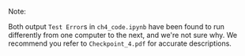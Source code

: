Note:

Both output `Test Error`s in `ch4_code.ipynb` have been found to run differently from one computer to the next, and we're not sure why. We recommend you refer to `Checkpoint_4.pdf` for accurate descriptions.